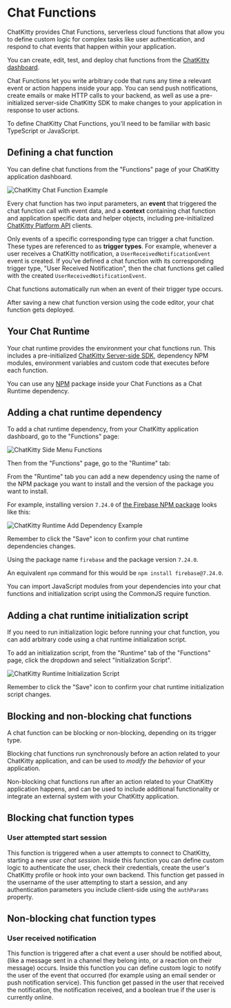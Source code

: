 # Chat Functions

ChatKitty provides Chat Functions, serverless cloud functions that allow you to define custom logic
for complex tasks like user authentication, and respond to chat events that happen within your
application.

<aside class="success">
You can create, edit, test, and deploy chat functions from the 
<a href="https://dashboard.chatkitty.com/functions">ChatKitty dashboard</a>.
</aside>

Chat Functions let you write arbitrary code that runs any time a relevant event or action happens
inside your app. You can send push notifications, create emails or make HTTP calls to your backend,
as well as use a pre-initialized server-side ChatKitty SDK to make changes to your application in
response to user actions.

<aside class="notice">
To define ChatKitty Chat Functions, you'll need to be familiar with basic TypeScript or JavaScript.
</aside>

## Defining a chat function

You can define chat functions from the "Functions" page of your ChatKitty application dashboard.

![ChatKitty Chat Function Example](images/chat-functions/chatkitty-chat-function-example.png)

Every chat function has two input parameters, an **event** that triggered the chat function call
with event data, and a **context** containing chat function and application specific data and helper
objects, including pre-initialized [ChatKitty Platform API](https://chatkitty.github.io/chatkitty-server-side-sdk-js/)
clients.

Only events of a specific corresponding type can trigger a chat function. These types are referenced
to as **trigger types**. For example, whenever a user receives a ChatKitty notification,
a `UserReceivedNotificationEvent`
event is created. If you've defined a chat function with its corresponding trigger type, "User
Received Notification", then the chat functions get called with the
created `UserReceivedNotificationEvent`.

Chat functions automatically run when an event of their trigger type occurs.

<aside class="notice">
After saving a new chat function version using the code editor, your chat function gets deployed.
</aside>

## Your Chat Runtime

Your chat runtime provides the environment your chat functions run. This includes a pre-initialized 
[ChatKitty Server-side SDK](https://chatkitty.github.io/chatkitty-server-side-sdk-js/), dependency NPM
modules, environment variables and custom code that executes before each function.

You can use any [NPM](https://www.npmjs.com/) package inside your Chat Functions as a Chat Runtime
dependency.

## Adding a chat runtime dependency

To add a chat runtime dependency, from your ChatKitty application dashboard, go to the "Functions"
page:

![ChatKitty Side Menu Functions](images/chat-functions/chatkitty-side-menu-functions.png)

Then from the "Functions" page, go to the "Runtime" tab:

From the "Runtime" tab you can add a new dependency using the name of the NPM package you want to
install and the version of the package you want to install.

For example, installing version `7.24.0`
of [the Firebase NPM package](https://www.npmjs.com/package/firebase)
looks like this:

![ChatKitty Runtime Add Dependency Example](images/chat-functions/chatkitty-runtime-add-dependency-example.png)

<aside class="warning">
Remember to click the "Save" icon to confirm your chat runtime dependencies changes.
</aside>

Using the package name `firebase` and the package version `7.24.0`.

An equivalent `npm` command for this would be `npm install firebase@7.24.0`.

<aside class="notice">
You can import JavaScript modules from your dependencies into your chat functions and initialization script 
using the CommonJS require function. 
</aside>

## Adding a chat runtime initialization script

If you need to run initialization logic before running your chat function, you can add arbitrary
code using a chat runtime initialization script.

To add an initialization script, from the "Runtime" tab of the "Functions" page, click the dropdown and 
select "Initialization Script".

![ChatKitty Runtime Initialization Script](images/chat-functions/chatkitty-runtime-initialization-script.png)

<aside class="warning">
Remember to click the "Save" icon to confirm your chat runtime initialization script changes.
</aside>

## Blocking and non-blocking chat functions

A chat function can be blocking or non-blocking, depending on its trigger type.

Blocking chat functions run synchronously before an action related to your ChatKitty application,
and can be used to _modify the behavior_ of your application.

Non-blocking chat functions run after an action related to your ChatKitty application happens, and
can be used to include additional functionality or integrate an external system with your ChatKitty
application.

## Blocking chat function types

### User attempted start session

This function is triggered when a user attempts to connect to ChatKitty, starting a new
*user chat session*. Inside this function you can define custom logic to authenticate the user,
check their credentials, create the user's ChatKitty profile or hook into your own backend. This
function get passed in the username of the user attempting to start a session, and any
authentication parameters you include client-side using the `authParams` property.

## Non-blocking chat function types

### User received notification

This function is triggered after a chat event a user should be notified about, (like a message sent
in a channel they belong into, or a reaction on their message) occurs. Inside this function you can
define custom logic to notify the user of the event that occurred (for example using an email sender
or push notification service). This function get passed in the user that received the notification,
the notification received, and a boolean true if the user is currently online.
